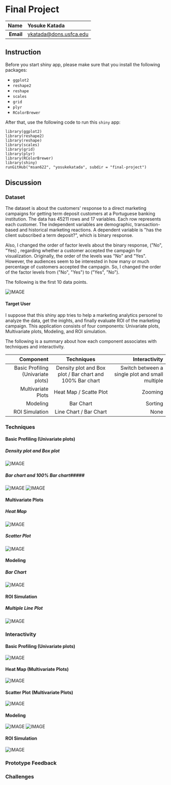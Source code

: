 Final Project
==============================

| **Name**  | Yosuke Katada  |
|----------:|:-------------|
| **Email** | ykatada@dons.usfca.edu |

## Instruction ##
Before you start shiny app, please make sure that you install the following packages:
- `ggplot2`
- `reshape2` 
- `reshape` 
- `scales` 
- `grid` 
- `plyr` 
- `RColorBrewer` 

After that, use the following code to run this `shiny` app:

```
library(ggplot2)
library(reshape2)
library(reshape)
library(scales)
library(grid)
library(plyr)
library(RColorBrewer)
library(shiny)
runGitHub("msan622", "yosukekatada", subdir = "final-project")
```

## Discussion ##

### Dataset ###
The dataset is about the customers' response to a direct marketing campaigns for getting term deposit customers at a Portuguese banking institution. The data has 45211 rows and 17 variables. Each row represents each customer. The independent variables are demographic, transaction-based and historical marketing reactions. A dependent variable is "has the client subscribed a term deposit?", which is binary response. 

Also, I changed the order of factor levels about the binary response, ("No", "Yes) , regarding whether a customer accepted the campagin for visualization. Originally, the order of the levels was "No" and "Yes". However, the audiences seem to be interested in how many or much percentage of customers accepted the campagin. So, I changed the order of the factor levels from ("No", "Yes") to ("Yes", "No").

The following is the first 10 data points.

![IMAGE](img/dataset.png)

#### Target User ####
I suppose that this shiny app tries to help a marketing analytics personel to analyze the data, get the inights, and finally evaluate ROI of the marketing campaign. This application consists of four components: Univariate plots, Multivariate plots, Modeling, and ROI simulation. 

The following is a summary about how each component associates with techniques and interactivity.

| **Component**  | **Techniques**  | **Interactivity**  |
|----------:|:-------------:|-------------:|
| Basic Profiling (Univariate plots) | Density plot and Box plot / Bar chart and 100% Bar chart | Switch between a single plot and small multiple |
| Multivariate Plots | Heat Map / Scatte Plot | Zooming |
| Modeling | Bar Chart | Sorting |
| ROI Simulation | Line Chart / Bar Chart | None |


### Techniques ###

#### Basic Profiling (Univariate plots) ####

##### Density plot and Box plot #####

![IMAGE](img/dataset.png)

##### Bar chart and 100% Bar chart#####

![IMAGE](img/bar.png)
![IMAGE](img/100bar.png)

#### Multivariate Plots ####

##### Heat Map #####
![IMAGE](img/heatmap.png)


##### Scatter Plot #####
![IMAGE](img/scatterplot.png)

#### Modeling ####
##### Bar Chart #####
![IMAGE](img/coef.png)


#### ROI Simulation ####
##### Multiple Line Plot #####

![IMAGE](img/roi.png)



### Interactivity ###

#### Basic Profiling (Univariate plots) ####

![IMAGE](img/basicprofiling.png)


#### Heat Map (Multivariate Plots) ####
![IMAGE](img/heatmap_ui.png)


#### Scatter Plot (Multivariate Plots) ####
![IMAGE](img/scatterplot_ui.png)


#### Modeling ####
![IMAGE](img/logisticreg_ui.png)
![IMAGE](img/logisticreg_ui2.png)

#### ROI Simulation ####
![IMAGE](img/roi_ui.png)


### Prototype Feedback ###


### Challenges ###